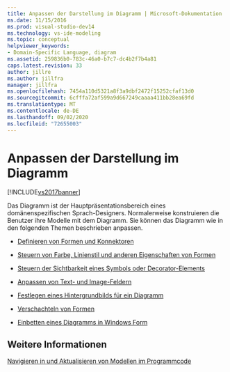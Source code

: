 ```yaml
---
title: Anpassen der Darstellung im Diagramm | Microsoft-Dokumentation
ms.date: 11/15/2016
ms.prod: visual-studio-dev14
ms.technology: vs-ide-modeling
ms.topic: conceptual
helpviewer_keywords:
- Domain-Specific Language, diagram
ms.assetid: 259836b0-783c-46a0-b7c7-dc4b2f7b4a81
caps.latest.revision: 33
author: jillre
ms.author: jillfra
manager: jillfra
ms.openlocfilehash: 7454a110d5321a8f3a9dbf2472f15252cfaf13d0
ms.sourcegitcommit: 6cfffa72af599a9d667249caaaa411bb28ea69fd
ms.translationtype: MT
ms.contentlocale: de-DE
ms.lasthandoff: 09/02/2020
ms.locfileid: "72655003"
---
```

# <a name="customizing-presentation-on-the-diagram"></a>Anpassen der Darstellung im Diagramm
[!INCLUDE[vs2017banner](../includes/vs2017banner.md)]

Das Diagramm ist der Hauptpräsentationsbereich eines domänenspezifischen Sprach-Designers. Normalerweise konstruieren die Benutzer ihre Modelle mit dem Diagramm. Sie können das Diagramm wie in den folgenden Themen beschrieben anpassen.

- [Definieren von Formen und Konnektoren](../modeling/defining-shapes-and-connectors.md)

- [Steuern von Farbe, Linienstil und anderen Eigenschaften von Formen](../modeling/controlling-color-line-style-and-other-shape-properties.md)

- [Steuern der Sichtbarkeit eines Symbols oder Decorator-Elements](../modeling/controlling-the-visibility-of-an-icon-or-decorator.md)

- [Anpassen von Text- und Image-Feldern](../modeling/customizing-text-and-image-fields.md)

- [Festlegen eines Hintergrundbilds für ein Diagramm](../modeling/setting-a-background-image-on-a-diagram.md)

- [Verschachteln von Formen](../modeling/nesting-shapes.md)

- [Einbetten eines Diagramms in Windows Form](../modeling/embedding-a-diagram-in-a-windows-form.md)

## <a name="see-also"></a>Weitere Informationen
 [Navigieren in und Aktualisieren von Modellen im Programmcode](../modeling/navigating-and-updating-a-model-in-program-code.md)
